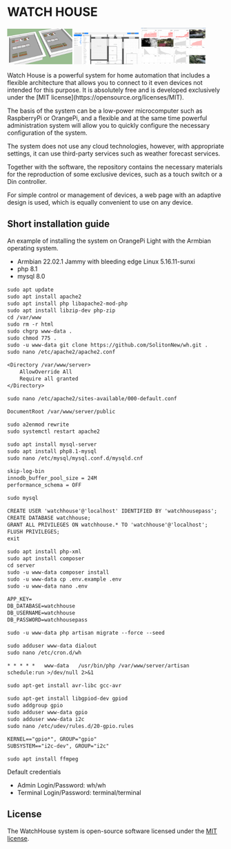 # WATCH HOUSE
<p>
<img src="docs/images/img_1.png" width="30%">
<img src="docs/images/img_2.png" width="30%">
<img src="docs/images/img_3.png" width="30%">
</p>

<p>Watch House is a powerful system for home automation that includes a 
flexible architecture that allows you to connect to it even devices 
not intended for this purpose. It is absolutely free and is developed 
exclusively under the [MIT license](https://opensource.org/licenses/MIT).</p>
<p>The basis of the system can be a low-power microcomputer such as 
RaspberryPi or OrangePi, and a flexible and at the same time powerful 
administration system will allow you to quickly configure the necessary 
configuration of the system.</p>
<p>The system does not use any cloud technologies, however, with 
appropriate settings, it can use third-party services such as weather 
forecast services.</p>
<p>Together with the software, the repository contains the necessary 
materials for the reproduction of some exclusive devices, such as a 
touch switch or a Din controller.</p>
<p>For simple control or management of devices, a web page with an 
adaptive design is used, which is equally convenient to use on any 
device.</p>

## Short installation guide

An example of installing the system on OrangePi Light with the Armbian operating system.
- Armbian 22.02.1 Jammy with bleeding edge Linux 5.16.11-sunxi
- php 8.1
- mysql 8.0

```
sudo apt update
sudo apt install apache2
sudo apt install php libapache2-mod-php
sudo apt install libzip-dev php-zip
cd /var/www
sudo rm -r html
sudo chgrp www-data .
sudo chmod 775 .
sudo -u www-data git clone https://github.com/SolitonNew/wh.git .
sudo nano /etc/apache2/apache2.conf
```
```
<Directory /var/www/server>
	AllowOverride All
	Require all granted
</Directory>
```
```
sudo nano /etc/apache2/sites-available/000-default.conf
```
```
DocumentRoot /var/www/server/public
```
```
sudo a2enmod rewrite
sudo systemctl restart apache2
```
```
sudo apt install mysql-server
sudo apt install php8.1-mysql
sudo nano /etc/mysql/mysql.conf.d/mysqld.cnf
```
```
skip-log-bin
innodb_buffer_pool_size = 24M
performance_schema = OFF
```
```
sudo mysql
```
```
CREATE USER 'watchhouse'@'localhost' IDENTIFIED BY 'watchhousepass';
CREATE DATABASE watchhouse;
GRANT ALL PRIVILEGES ON watchhouse.* TO 'watchhouse'@'localhost';
FLUSH PRIVILEGES;
exit
```
```
sudo apt install php-xml
sudo apt install composer
cd server
sudo -u www-data composer install
sudo -u www-data cp .env.example .env
sudo -u www-data nano .env
```
```
APP_KEY=
DB_DATABASE=watchhouse
DB_USERNAME=watchhouse
DB_PASSWORD=watchhousepass
```
```
sudo -u www-data php artisan migrate --force --seed
```
```
sudo adduser www-data dialout
sudo nano /etc/cron.d/wh
```
```
* * * * *   www-data   /usr/bin/php /var/www/server/artisan schedule:run >/dev/null 2>&1
```
```
sudo apt-get install avr-libc gcc-avr
```
```
sudo apt-get install libgpiod-dev gpiod
sudo addgroup gpio
sudo adduser www-data gpio
sudo adduser www-data i2c
sudo nano /etc/udev/rules.d/20-gpio.rules
```
```
KERNEL=="gpio*", GROUP="gpio"
SUBSYSTEM=="i2c-dev", GROUP="i2c"
```
```
sudo apt install ffmpeg
```
Default credentials
- Admin Login/Password: wh/wh
- Terminal Login/Password: terminal/terminal

## License

The WatchHouse system is open-source software licensed under the [MIT license](https://opensource.org/licenses/MIT).
